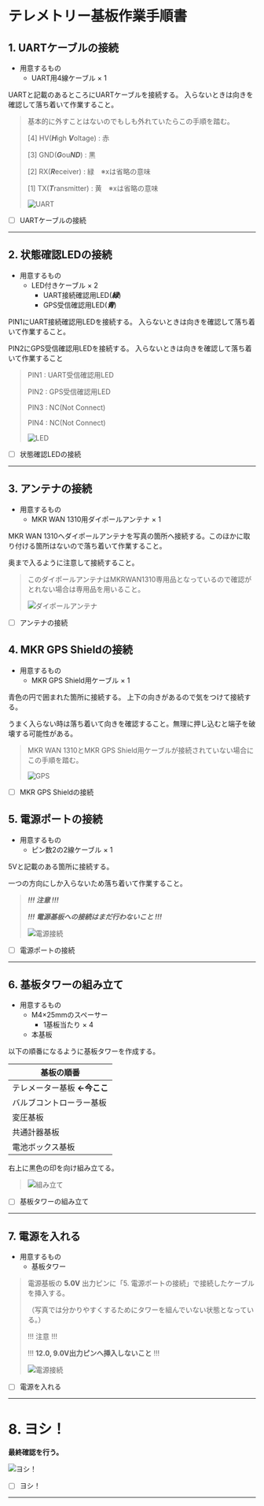 # テレメトリー基板作業手順書

## 1. UARTケーブルの接続
   - 用意するもの
     - UART用4線ケーブル × 1

UARTと記載のあるところにUARTケーブルを接続する。
入らないときは向きを確認して落ち着いて作業すること。

> 基本的に外すことはないのでもしも外れていたらこの手順を踏む。
>
> [4] HV(***H***igh ***V***oltage) : 赤
> 
> [3] GND(***G***ou***ND***) : 黒
>
> [2] RX(***R***eceiver) : 緑　※xは省略の意味
>
> [1] TX(***T***ransmitter) : 黄　※xは省略の意味
>
> ![UART](./images/Manual_Telematar_UART.JPG "UARTケーブルの接続")
>

- [ ] UARTケーブルの接続

***

## 2. 状態確認LEDの接続
  - 用意するもの
    - LED付きケーブル × 2
      - UART接続確認用LED(***緑***)
      - GPS受信確認用LED(***青***)

PIN1にUART接続確認用LEDを接続する。
入らないときは向きを確認して落ち着いて作業すること。

PIN2にGPS受信確認用LEDを接続する。
入らないときは向きを確認して落ち着いて作業すること

> PIN1 : UART受信確認用LED
> 
> PIN2 : GPS受信確認用LED
>
> PIN3 : NC(Not Connect)
>
> PIN4 : NC(Not Connect)
> 
> ![LED](./images/Manual_Telematar_LED.JPG "LEDの接続")
>

- [ ] 状態確認LEDの接続

***

## 3. アンテナの接続
   - 用意するもの
     - MKR WAN 1310用ダイポールアンテナ × 1

MKR WAN 1310へダイポールアンテナを写真の箇所へ接続する。このほかに取り付ける箇所はないので落ち着いて作業すること。

奥まで入るように注意して接続すること。

> このダイポールアンテナはMKRWAN1310専用品となっているので確認がとれない場合は専用品を用いること。
> 
> ![ダイポールアンテナ](./images/Manual_Telematar_Antenna.JPG "ダイポールアンテナの接続")
>

- [ ] アンテナの接続

## 4. MKR GPS Shieldの接続
   - 用意するもの
     - MKR GPS Shield用ケーブル × 1

青色の円で囲まれた箇所に接続する。
上下の向きがあるので気をつけて接続する。

うまく入らない時は落ち着いて向きを確認すること。無理に押し込むと端子を破壊する可能性がある。

> MKR WAN 1310とMKR GPS Shield用ケーブルが接続されていない場合にこの手順を踏む。
> 
> ![GPS](./images/Manual_Telematar_GPS.JPG "MKR GPS ShieldとMKR WAN 1310の接続") 
>

- [ ] MKR GPS Shieldの接続

## 5. 電源ポートの接続
   - 用意するもの
     - ピン数2の2線ケーブル × 1

5Vと記載のある箇所に接続する。

一つの方向にしか入らないため落ち着いて作業すること。

> 
> ***!!! 注意 !!!***
>
> ***!!! 電源基板への接続はまだ行わないこと !!!***
> 
> ![電源接続](./images/Manual_Telematar_Power.JPG "電源接続")
>

- [ ] 電源ポートの接続

***

## 6. 基板タワーの組み立て
   - 用意するもの
     - M4×25mmのスペーサー 
       - 1基板当たり × 4
     - 本基板

以下の順番になるように基板タワーを作成する。

| 基板の順番                   |
| ---------------------------- |
| テレメーター基板 **←今ここ** |
| バルブコントローラー基板     |
| 変圧基板                     |
| 共通計器基板                 |
| 電池ボックス基板             |

右上に黒色の印を向け組み立てる。

> 
> ![組み立て](./images/Manual_Telematar_Kumitate.JPG "計器タワーの組み立て")
>

- [ ] 基板タワーの組み立て

***

## 7. 電源を入れる
  - 用意するもの
     - 基板タワー

> 電源基板の **5.0V** 出力ピンに「5. 電源ポートの接続」で接続したケーブルを挿入する。
> 
> （写真では分かりやすくするためにタワーを組んでいない状態となっている。）
>
> !!! 注意 !!!
> 
> !!! **12.0, 9.0V出力ピンへ挿入しないこと** !!!
> 
> ![電源接続](./images/Manual_Telematar_PowerConnect.JPG "電源接続")
>

- [ ]  電源を入れる

***
# 8. ヨシ！

**最終確認を行う。**

![ヨシ！](https://memo-labo.com/material/nandemo1.gif "とにかくヨシ！")

- [ ]  ヨシ！

***



